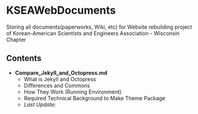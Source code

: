 # KSEAWebDocuments
Storing all documents(paperworks, Wiki, etc) for Website rebuilding project of Korean-American Scientists and Engineers Association - Wisconsin Chapter

## Contents
 - **Compare_Jekyll_and_Octopress.md**
    + What is Jekyll and Octopress
    + Differences and Commons
    + How They Work (Running Environment)
    + Required Technical Background to Make Theme Package
    + *Last Update:*
